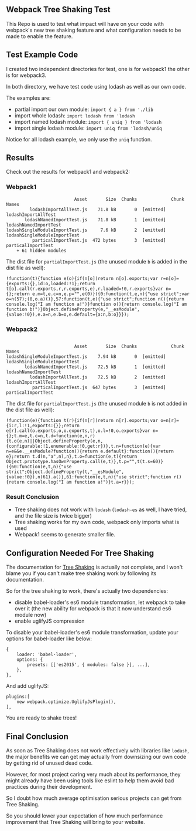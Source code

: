 ## Webpack Tree Shaking Test

This Repo is used to test what impact will have on your code with webpack's new tree shaking feature and what configuration needs to be made to enable the feature.

## Test Example Code

I created two independent directories for test, one is for webpack1 the other is for webpack3.

In both directory, we have test code using lodash as well as our own code.

The examples are:

- partial import our own module: `import { a } from './lib` 
- import whole lodash: `import lodash from 'lodash` 
- import named lodash module: `import { uniq } from 'lodash` 
- import single lodash module: `import uniq from 'lodash/uniq`

Notice for all lodash example, we only use the `uniq` function.

## Results

Check out the results for webpack1 and webpack2:

### Webpack1


```
                          Asset       Size  Chunks             Chunk Names
         lodashImportAllTest.js    71.8 kB       0  [emitted]  lodashImportAllTest
       lodashNamedImportTest.js    71.8 kB       1  [emitted]  lodashNamedImportTest
lodashSingleModuleImportTest.js     7.6 kB       2  [emitted]  lodashSingleModuleImportTest
          particalImportTest.js  472 bytes       3  [emitted]  particalImportTest
    + 61 hidden modules
```

The dist file for `partialImportTest.js` (the unused module `b` is added in the dist file as well):

```
!function(t){function e(o){if(n[o])return n[o].exports;var r=n[o]={exports:{},id:o,loaded:!1};return t[o].call(r.exports,r,r.exports,e),r.loaded=!0,r.exports}var n={};return e.m=t,e.c=n,e.p="",e(0)}({0:function(t,e,n){"use strict";var o=n(57);(0,o.a)()},57:function(t,e){"use strict";function n(){return console.log("I am function a!")}function o(){return console.log("I am function b!")}Object.defineProperty(e,"__esModule",{value:!0}),e.a=n,e.b=o,e.default={a:n,b:o}}});
```


### Webpack2

```

                          Asset       Size  Chunks             Chunk Names
lodashSingleModuleImportTest.js    7.94 kB       0  [emitted]  lodashSingleModuleImportTest
       lodashNamedImportTest.js    72.5 kB       1  [emitted]  lodashNamedImportTest
         lodashImportAllTest.js    72.5 kB       2  [emitted]  lodashImportAllTest
          particalImportTest.js  647 bytes       3  [emitted]  particalImportTest
```

The dist file for `partialImportTest.js` (the unused module `b` is not added in the dist file as well):

``` 
!function(e){function t(r){if(n[r])return n[r].exports;var o=n[r]={i:r,l:!1,exports:{}};return e[r].call(o.exports,o,o.exports,t),o.l=!0,o.exports}var n={};t.m=e,t.c=n,t.d=function(e,n,r){t.o(e,n)||Object.defineProperty(e,n,{configurable:!1,enumerable:!0,get:r})},t.n=function(e){var n=e&&e.__esModule?function(){return e.default}:function(){return e};return t.d(n,"a",n),n},t.o=function(e,t){return Object.prototype.hasOwnProperty.call(e,t)},t.p="",t(t.s=60)}({60:function(e,t,n){"use strict";Object.defineProperty(t,"__esModule",{value:!0}),n(61).a()},61:function(e,t,n){"use strict";function r(){return console.log("I am function a!")}t.a=r}});
```

### Result Conclusion

- Tree shaking does not work with `lodash` (`lodash-es` as well, I have tried, and the file size is twice bigger)
- Tree shaking works for my own code, webpack only imports what is used
- Webpack1 seems to generate smaller file.

## Configuration Needed For Tree Shaking
 
The documentation for [Tree Shaking](https://webpack.js.org/guides/tree-shaking/) is actually not complete, and I won't blame you if you can't make tree shaking work by following its documentation.

So for the tree shaking to work, there's actually two dependencies:

- disable babel-loader's es6 module transformation, let webpack to take over it (the new ability for webpack is that it now understand es6 module now)
- enable uglifyJS compression


To disable your babel-loader's es6 module transformation, update your options for babel-loader like below:

```
{
    loader: 'babel-loader',
    options: {
        presets: [['es2015', { modules: false }], ...],
    },
},

```

And add uglifyJS:

``` 
plugins:[
    new webpack.optimize.UglifyJsPlugin(),
],
```

You are ready to shake trees!

## Final Conclusion

As soon as Tree Shaking does not work effectively with libraries like `lodash`, the major benefits we can get may actually from downsizing our own code by getting rid of unused dead code.

However, for most project caring very much about its performance, they might already have been using tools like eslint to help them avoid bad practices during their development. 

So I doubt how much average optimisation serious projects can get from Tree Shaking.

So you should lower your expectation of how much performance improvement that Tree Shaking will bring to your website.